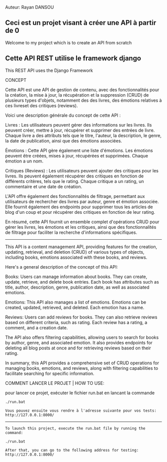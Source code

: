 Auteur: Rayan DANSOU




Ceci est un projet visant à créer une API à partir de 0
----
Welcome to my project which is to create an API from scratch



Cette API REST utilise le framework django 
----
This REST API uses the Django Framework 


CONCEPT


Cette API est une API de gestion de contenu, avec des fonctionnalités pour la création, la mise à jour, la récupération et la suppression (CRUD) de plusieurs types d'objets, notamment des  des livres, des émotions relatives à ces livreset des critiques (reviews).

Voici une description générale du concept de cette API :

Livres : Les utilisateurs peuvent gérer des informations sur les livres. Ils peuvent créer, mettre à jour, récupérer et supprimer des entrées de livre. Chaque livre a des attributs tels que le titre, l'auteur, la description, le genre, la date de publication, ainsi que des émotions associées.

Émotions : Cette API gère également une liste d'émotions. Les émotions peuvent être créées, mises à jour, récupérées et supprimées. Chaque émotion a un nom.

Critiques (Reviews) : Les utilisateurs peuvent ajouter des critiques pour les livres. Ils peuvent également récupérer des critiques en fonction de différents critères, tels que le rating. Chaque critique a un rating, un commentaire et une date de création.

L'API offre également des fonctionnalités de filtrage, permettant aux utilisateurs de rechercher des livres par auteur, genre et émotion associée. Elle fournit également des endpoints pour supprimer tous les articles de blog d'un coup et pour récupérer des critiques en fonction de leur rating.

En résumé, cette API fournit un ensemble complet d'opérations CRUD pour gérer les livres, les émotions et les critiques, ainsi que des fonctionnalités de filtrage pour faciliter la recherche d'informations spécifiques.


--------------------------------------

This API is a content management API, providing features for the creation, updating, retrieval, and deletion (CRUD) of various types of objects, including books, emotions associated with these books, and reviews.

Here's a general description of the concept of this API:

Books: Users can manage information about books. They can create, update, retrieve, and delete book entries. Each book has attributes such as title, author, description, genre, publication date, as well as associated emotions.

Emotions: This API also manages a list of emotions. Emotions can be created, updated, retrieved, and deleted. Each emotion has a name.

Reviews: Users can add reviews for books. They can also retrieve reviews based on different criteria, such as rating. Each review has a rating, a comment, and a creation date.

The API also offers filtering capabilities, allowing users to search for books by author, genre, and associated emotion. It also provides endpoints for deleting all blog posts at once and for retrieving reviews based on their rating.

In summary, this API provides a comprehensive set of CRUD operations for managing books, emotions, and reviews, along with filtering capabilities to facilitate searching for specific information.




COMMENT LANCER LE PROJET | HOW TO USE:

pour lancer ce projet, exécuter le fichier run.bat en lancant la commande

    ./run.bat

    Vous pouvez ensuite vous rendre à l'adresse suivante pour vos tests:  http://127.0.0.1:8000/


--------------------------------------

    To launch this project, execute the run.bat file by running the command:

    ./run.bat

    After that, you can go to the following address for testing: http://127.0.0.1:8000/








 
